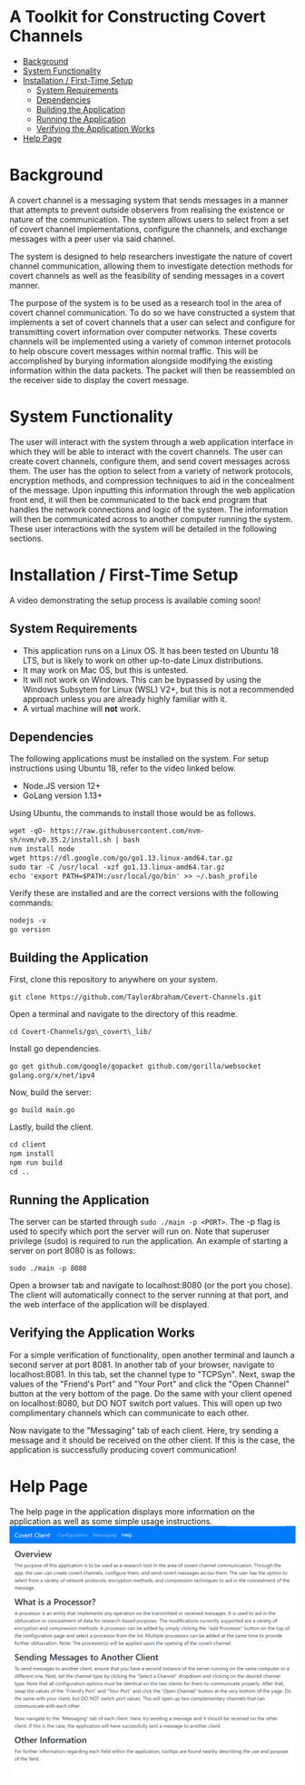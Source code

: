 A Toolkit for Constructing Covert Channels
==============

- [Background](#background)
- [System Functionality](#system-functionality)
- [Installation / First-Time Setup](#installation--first-time-setup)
  * [System Requirements](#system-requirements)
  * [Dependencies](#dependencies)
  * [Building the Application](#building-the-application)
  * [Running the Application](#running-the-application)
  * [Verifying the Application Works](#verifying-the-application-works)
- [Help Page](#help-page)

# Background
A covert channel is a messaging system that sends messages in a manner that attempts to prevent outside observers from realising the existence or nature of the communication. The system allows users to select from a set of covert channel implementations, configure the channels, and exchange messages with a peer user via said channel.

The system is designed to help researchers investigate the nature of covert channel communication, allowing them to investigate detection methods for covert channels as well as the feasibility of sending messages in a covert manner.

The purpose of the system is to be used as a research tool in the area of covert channel communication. To do so we have constructed a system that implements a set of covert channels that a user can select and configure for transmitting covert information over computer networks. These coverts channels will be implemented using a variety of common internet protocols to help obscure covert messages within normal traffic. This will be accomplished by burying information alongside modifying the existing information within the data packets. The packet will then be reassembled on the receiver side to display the covert message.

# System Functionality
The user will interact with the system through a web application interface in which they will be able to interact with the covert channels. The user can create covert channels, configure them, and send covert messages across them. The user has the option to select from a variety of network protocols, encryption methods, and compression techniques to aid in the concealment of the message. Upon inputting this information through the web application front end, it will then be communicated to the back end program that handles the network connections and logic of the system. The information will then be communicated across to another computer running the system. These user interactions with the system will be detailed in the following sections.

# Installation / First-Time Setup
A video demonstrating the setup process is available coming soon!

## System Requirements
* This application runs on a Linux OS. It has been tested on Ubuntu 18 LTS, but is likely to work on other up-to-date Linux distributions.
* It may work on Mac OS, but this is untested.
* It will not work on Windows. This can be bypassed by using the Windows Subsytem for Linux (WSL) V2+, but this is not a recommended approach unless you are already highly familiar with it.
* A virtual machine will **not** work.

## Dependencies
The following applications must be installed on the system. For setup instructions using Ubuntu 18, refer to the video linked below.
* Node.JS version 12+
* GoLang version 1.13+

Using Ubuntu, the commands to install those would be as follows.
```
wget -qO- https://raw.githubusercontent.com/nvm-sh/nvm/v0.35.2/install.sh | bash
nvm install node
wget https://dl.google.com/go/go1.13.linux-amd64.tar.gz
sudo tar -C /usr/local -xzf go1.13.linux-amd64.tar.gz
echo 'export PATH=$PATH:/usr/local/go/bin' >> ~/.bash_profile
```

Verify these are installed and are the correct versions with the following commands:
```
nodejs -v
go version
```

## Building the Application
First, clone this repository to anywhere on your system. 
```
git clone https://github.com/TaylorAbraham/Covert-Channels.git
```

Open a terminal and navigate to the directory of this readme.
```
cd Covert-Channels/go\_covert\_lib/
```

Install go dependencies.
```
go get github.com/google/gopacket github.com/gorilla/websocket golang.org/x/net/ipv4
```

Now, build the server:
```
go build main.go
```

Lastly, build the client.
```
cd client
npm install
npm run build
cd ..
```

## Running the Application
The server can be started through `sudo ./main -p <PORT>`. The -p flag is used to specify which port the server will run on. Note that superuser privilege (sudo) is required to run the application. An example of starting a server on port 8080 is as follows:
```
sudo ./main -p 8080
```

Open a browser tab and navigate to localhost:8080 (or the port you chose). The client will automatically connect to the server running at that port, and the web interface of the application will be displayed.

## Verifying the Application Works
For a simple verification of functionality, open another terminal and launch a second server at port 8081. In another tab of your browser, navigate to localhost:8081. In this tab, set the channel type to "TCPSyn". Next, swap the values of the "Friend's Port" and "Your Port" and click the "Open Channel" button at the very bottom of the page. Do the same with your client opened on localhost:8080, but DO NOT switch port values. This will open up two complimentary channels which can communicate to each other.

Now navigate to the "Messaging" tab of each client. Here, try sending a message and it should be received on the other client. If this is the case, the application is successfully producing covert communication!

# Help Page
The help page in the application displays more information on the application as well as some simple usage instructions.
![Help Page Screenshot](resources/HelpPage.png)
